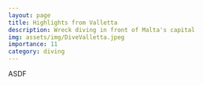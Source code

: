 ```yaml
---
layout: page
title: Highlights from Valletta
description: Wreck diving in front of Malta's capital 
img: assets/img/DiveValletta.jpeg
importance: 11
category: diving
---
```


ASDF
